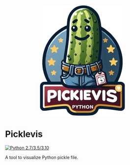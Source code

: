 <p align="center">
  <img alt="picklevislogo" src=".github/logo.png">
</p>

# Picklevis

[![Python 2.7/3.5/3.10](https://github.com/Inokinoki/picklevis/actions/workflows/test-python.yml/badge.svg)](https://github.com/Inokinoki/picklevis/actions/workflows/test-python.yml)

A tool to visualize Python pickle file.
